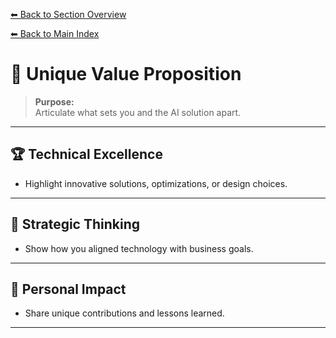 [⬅ Back to Section Overview](README.md)

[⬅ Back to Main Index](../../../INDEX.md#portfolio)

# 💎 Unique Value Proposition

> **Purpose:**  
> Articulate what sets you and the AI solution apart.

---

## 🏆 Technical Excellence

- Highlight innovative solutions, optimizations, or design choices.

---

## 🧠 Strategic Thinking

- Show how you aligned technology with business goals.

---

## 🌟 Personal Impact

- Share unique contributions and lessons learned.

---